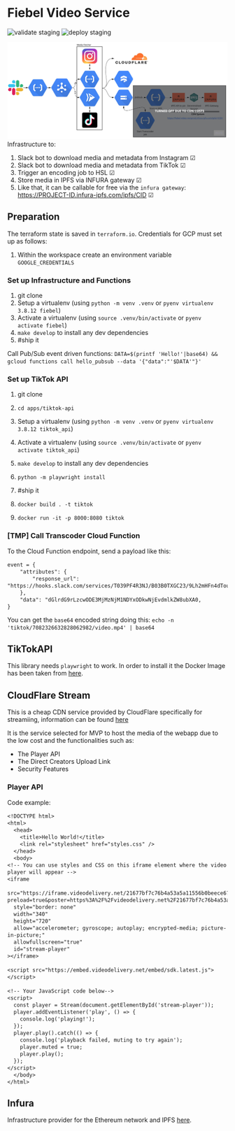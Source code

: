 # Fiebel Video Service

![validate staging](https://github.com/davidcava06/travelx-video-service/actions/workflows/main-pr.yaml/badge.svg)
![deploy staging](https://github.com/davidcava06/travelx-video-service/actions/workflows/main-push.yaml/badge.svg?branch=main)

![Cloud infrastructure for the Fiebel Video Service](/static/infra_diagram.jpg)
Infrastructure to:
1. Slack bot to download media and metadata from Instagram &#x2611;
2. Slack bot to download media and metadata from TikTok &#x2611;
3. Trigger an encoding job to HSL &#x2611;
4. Store media in IPFS via INFURA gateway &#x2611;
5. Like that, it can be callable for free via the `infura gateway`: https://PROJECT-ID.infura-ipfs.com/ipfs/CID &#x2611;


## Preparation
The terraform state is saved in `terraform.io`. Credentials for GCP must set up as follows:
1. Within the workspace create an environment variable `GOOGLE_CREDENTIALS`


### Set up Infrastructure and Functions
1. git clone
2. Setup a virtualenv (using `python -m venv .venv` or `pyenv virtualenv 3.8.12 fiebel`)
3. Activate a virtualenv (using `source .venv/bin/activate` or `pyenv activate fiebel`)
4. `make develop` to install any dev dependencies
5. #ship it

Call Pub/Sub event driven functions:
`DATA=$(printf 'Hello!'|base64) && gcloud functions call hello_pubsub --data '{"data":"'$DATA'"}'`


### Set up TikTok API
1. git clone
2. `cd apps/tiktok-api`
3. Setup a virtualenv (using `python -m venv .venv` or `pyenv virtualenv 3.8.12 tiktok_api`)
4. Activate a virtualenv (using `source .venv/bin/activate` or `pyenv activate tiktok_api`)
5. `make develop` to install any dev dependencies
6. `python -m playwright install`
7. #ship it

8. `docker build . -t tiktok`
9. `docker run -it -p 8000:8080 tiktok`


### [TMP] Call Transcoder Cloud Function
To the Cloud Function endpoint, send a payload like this:
```
event = {
    "attributes": {
        "response_url": "https://hooks.slack.com/services/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"
    },
    "data": "dGlrdG9rLzcwODE3MjMzNjM1NDYxODkwNjEvdmlkZW8ubXA0,
}
```

You can get the `base64` encoded string doing this:
`echo -n 'tiktok/7082326632828062982/video.mp4' | base64`


## TikTokAPI
This library needs `playwright` to work. In order to install it the Docker Image has been taken from [here](https://github.com/danofun/docker-playwright-python/blob/main/Dockerfile).


## CloudFlare Stream
This is a cheap CDN service provided by CloudFlare specifically for streamiing, information can be found [here](https://developers.cloudflare.com/stream/)

It is the service selected for MVP to host the media of the webapp due to the low cost and the functionalities such as:
- The Player API
- The Direct Creators Upload Link
- Security Features


### Player API
Code example:
```
<!DOCTYPE html>
<html>
  <head>
    <title>Hello World!</title>
    <link rel="stylesheet" href="styles.css" />
  </head>
  <body>
<!-- You can use styles and CSS on this iframe element where the video player will appear -->
<iframe
  src="https://iframe.videodelivery.net/21677bf7c76b4a53a5a11556b0beece6?preload=true&poster=https%3A%2F%2Fvideodelivery.net%2F21677bf7c76b4a53a5a11556b0beece6%2Fthumbnails%2Fthumbnail.jpg%3Ftime%3D%26height%3D600"
  style="border: none"
  width="340"
  height="720"
  allow="accelerometer; gyroscope; autoplay; encrypted-media; picture-in-picture;"
  allowfullscreen="true"
  id="stream-player"
></iframe>

<script src="https://embed.videodelivery.net/embed/sdk.latest.js"></script>

<!-- Your JavaScript code below-->
<script>
  const player = Stream(document.getElementById('stream-player'));
  player.addEventListener('play', () => {
    console.log('playing!');
  });
  player.play().catch(() => {
    console.log('playback failed, muting to try again');
    player.muted = true;
    player.play();
  });
</script>
  </body>
</html>
```


## Infura
Infrastructure provider for the Ethereum network and IPFS [here](https://infura.io).